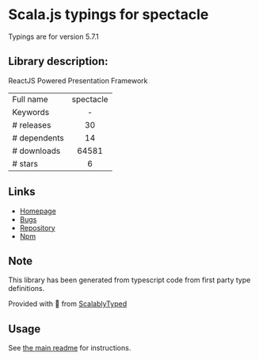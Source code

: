 
# Scala.js typings for spectacle

Typings are for version 5.7.1

## Library description:
ReactJS Powered Presentation Framework

|                    |                 |
| ------------------ | :-------------: |
| Full name          | spectacle |
| Keywords           | - |
| # releases         | 30 |
| # dependents       | 14 |
| # downloads        | 64581 |
| # stars            | 6 |

## Links
- [Homepage](https://github.com/FormidableLabs/spectacle#readme)
- [Bugs](https://github.com/FormidableLabs/spectacle/issues)
- [Repository](https://github.com/FormidableLabs/spectacle)
- [Npm](https://www.npmjs.com/package/spectacle)
    


## Note
This library has been generated from typescript code from first party type definitions.

Provided with :purple_heart: from [ScalablyTyped](https://github.com/oyvindberg/ScalablyTyped)

## Usage
See [the main readme](../../readme.md) for instructions.


